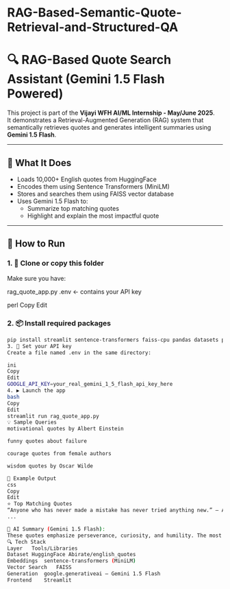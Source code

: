 # RAG-Based-Semantic-Quote-Retrieval-and-Structured-QA
# 🔍 RAG-Based Quote Search Assistant (Gemini 1.5 Flash Powered)

This project is part of the **Vijayi WFH AI/ML Internship - May/June 2025**.  
It demonstrates a Retrieval-Augmented Generation (RAG) system that semantically retrieves quotes and generates intelligent summaries using **Gemini 1.5 Flash**.

---

## 🧠 What It Does

- Loads 10,000+ English quotes from HuggingFace
- Encodes them using Sentence Transformers (MiniLM)
- Stores and searches them using FAISS vector database
- Uses Gemini 1.5 Flash to:
  - Summarize top matching quotes
  - Highlight and explain the most impactful quote

---

## 🚀 How to Run

### 1. 📁 Clone or copy this folder

Make sure you have:

rag_quote_app.py
.env ← contains your API key

perl
Copy
Edit

### 2. 📦 Install required packages

```bash
pip install streamlit sentence-transformers faiss-cpu pandas datasets python-dotenv google-generativeai
3. 🔑 Set your API key
Create a file named .env in the same directory:

ini
Copy
Edit
GOOGLE_API_KEY=your_real_gemini_1_5_flash_api_key_here
4. ▶️ Launch the app
bash
Copy
Edit
streamlit run rag_quote_app.py
💡 Sample Queries
motivational quotes by Albert Einstein

funny quotes about failure

courage quotes from female authors

wisdom quotes by Oscar Wilde

🧪 Example Output
css
Copy
Edit
⭐ Top Matching Quotes
“Anyone who has never made a mistake has never tried anything new.” — Albert Einstein
...

🧠 AI Summary (Gemini 1.5 Flash):
These quotes emphasize perseverance, curiosity, and humility. The most powerful quote reframes failure as essential to growth...
🔍 Tech Stack
Layer	Tools/Libraries
Dataset	HuggingFace Abirate/english_quotes
Embeddings	sentence-transformers (MiniLM)
Vector Search	FAISS
Generation	google.generativeai — Gemini 1.5 Flash
Frontend	Streamlit

